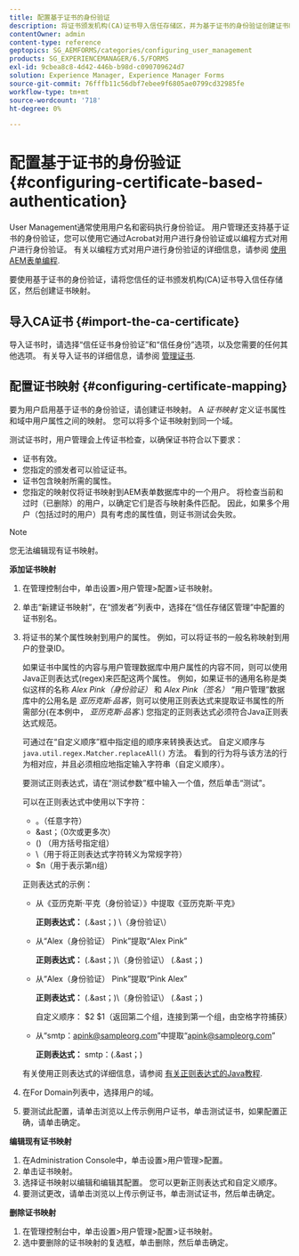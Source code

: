 ```yaml
---
title: 配置基于证书的身份验证
description: 将证书颁发机构(CA)证书导入信任存储区，并为基于证书的身份验证创建证书映射。
contentOwner: admin
content-type: reference
geptopics: SG_AEMFORMS/categories/configuring_user_management
products: SG_EXPERIENCEMANAGER/6.5/FORMS
exl-id: 9cbea8c8-4d42-446b-b98d-c090709624d7
solution: Experience Manager, Experience Manager Forms
source-git-commit: 76fffb11c56dbf7ebee9f6805ae0799cd32985fe
workflow-type: tm+mt
source-wordcount: '718'
ht-degree: 0%

---
```


# 配置基于证书的身份验证 {#configuring-certificate-based-authentication}

User Management通常使用用户名和密码执行身份验证。 用户管理还支持基于证书的身份验证，您可以使用它通过Acrobat对用户进行身份验证或以编程方式对用户进行身份验证。 有关以编程方式对用户进行身份验证的详细信息，请参阅 [使用AEM表单编程](https://www.adobe.com/go/learn_aemforms_programming_63).

要使用基于证书的身份验证，请将您信任的证书颁发机构(CA)证书导入信任存储区，然后创建证书映射。

## 导入CA证书 {#import-the-ca-certificate}

导入证书时，请选择“信任证书身份验证”和“信任身份”选项，以及您需要的任何其他选项。 有关导入证书的详细信息，请参阅 [管理证书](/help/forms/using/admin-help/certificates.md#managing-certificates).

## 配置证书映射 {#configuring-certificate-mapping}

要为用户启用基于证书的身份验证，请创建证书映射。 A *证书映射* 定义证书属性和域中用户属性之间的映射。 您可以将多个证书映射到同一个域。

测试证书时，用户管理会上传证书检查，以确保证书符合以下要求：

* 证书有效。
* 您指定的颁发者可以验证证书。
* 证书包含映射所需的属性。
* 您指定的映射仅将证书映射到AEM表单数据库中的一个用户。 将检查当前和过时（已删除）的用户，以确定它们是否与映射条件匹配。 因此，如果多个用户（包括过时的用户）具有考虑的属性值，则证书测试会失败。

>[!NOTE]
>
>您无法编辑现有证书映射。

**添加证书映射**

1. 在管理控制台中，单击设置>用户管理>配置>证书映射。
1. 单击“新建证书映射”，在“颁发者”列表中，选择在“信任存储区管理”中配置的证书别名。
1. 将证书的某个属性映射到用户的属性。 例如，可以将证书的一般名称映射到用户的登录ID。

   如果证书中属性的内容与用户管理数据库中用户属性的内容不同，则可以使用Java正则表达式(regex)来匹配这两个属性。 例如，如果证书的通用名称是类似这样的名称 *Alex Pink（身份验证）* 和 *Alex Pink（签名）* “用户管理”数据库中的公用名是 *亚历克斯·品客*，则可以使用正则表达式来提取证书属性的所需部分(在本例中， *亚历克斯·品客*.) 您指定的正则表达式必须符合Java正则表达式规范。

   可通过在“自定义顺序”框中指定组的顺序来转换表达式。 自定义顺序与 `java.util.regex.Matcher.replaceAll()` 方法。 看到的行为将与该方法的行为相对应，并且必须相应地指定输入字符串（自定义顺序）。

   要测试正则表达式，请在“测试参数”框中输入一个值，然后单击“测试”。

   可以在正则表达式中使用以下字符：

   * 。（任意字符）
   * &amp;ast；（0次或更多次）
   * () （用方括号指定组）
   * \（用于将正则表达式字符转义为常规字符）
   * $n（用于表示第n组）

   正则表达式的示例：

   * 从《亚历克斯·平克（身份验证）》中提取《亚历克斯·平克》

     **正则表达式：** (.&amp;ast；) \（身份验证\）

   * 从“Alex（身份验证） Pink”提取“Alex Pink”

     **正则表达式：** (.&amp;ast；)\（身份验证\） (.&amp;ast；)

   * 从“Alex（身份验证） Pink”提取“Pink Alex”

     **正则表达式：** (.&amp;ast；)\（身份验证\） (.&amp;ast；)

     自定义顺序： $2 $1（返回第二个组，连接到第一个组，由空格字符捕获）

   * 从“smtp：apink@sampleorg.com”中提取“apink@sampleorg.com”

     **正则表达式：** smtp：(.&amp;ast；)

   有关使用正则表达式的详细信息，请参阅 [有关正则表达式的Java教程](https://java.sun.com/docs/books/tutorial/essential/regex/).

1. 在For Domain列表中，选择用户的域。
1. 要测试此配置，请单击浏览以上传示例用户证书，单击测试证书，如果配置正确，请单击确定。

**编辑现有证书映射**

1. 在Administration Console中，单击设置>用户管理>配置。
1. 单击证书映射。
1. 选择证书映射以编辑和编辑其配置。 您可以更新正则表达式和自定义顺序。
1. 要测试更改，请单击浏览以上传示例证书，单击测试证书，然后单击确定。

**删除证书映射**

1. 在管理控制台中，单击设置>用户管理>配置>证书映射。
1. 选中要删除的证书映射的复选框，单击删除，然后单击确定。

